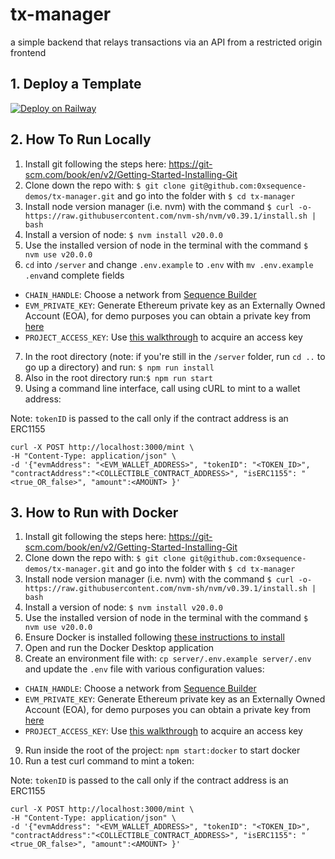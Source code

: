 # tx-manager
a simple backend that relays transactions via an API from a restricted origin frontend

## 1. Deploy a Template
[![Deploy on Railway](https://railway.app/button.svg)](https://railway.app/template/EzeuAo)

## 2. How To Run Locally
1. Install git following the steps here: https://git-scm.com/book/en/v2/Getting-Started-Installing-Git
2. Clone down the repo with: `$ git clone git@github.com:0xsequence-demos/tx-manager.git` and go into the folder with `$ cd tx-manager`
3. Install node version manager (i.e. nvm) with the command `$ curl -o- https://raw.githubusercontent.com/nvm-sh/nvm/v0.39.1/install.sh | bash`
4. Install a version of node: `$ nvm install v20.0.0`
5. Use the installed version of node in the terminal with the command `$ nvm use v20.0.0` 
6. `cd` into `/server` and change `.env.example` to `.env` with `mv .env.example .env`and complete fields
- `CHAIN_HANDLE`: Choose a network from [Sequence Builder](https://sequence.build)
- `EVM_PRIVATE_KEY`: Generate Ethereum private key as an Externally Owned Account (EOA), for demo purposes you can obtain a private key from [here](https://sequence-ethauthproof-viewer.vercel.app/)
- `PROJECT_ACCESS_KEY`: Use [this walkthrough](https://docs.sequence.xyz/solutions/builder/getting-started#claim-an-api-access-key) to acquire an access key 
7. In the root directory (note: if you're still in the `/server` folder, run `cd ..` to go up a directory) and run: `$ npm run install`
8. Also in the root directory run:`$ npm run start`
9. Using a command line interface, call using cURL to mint to a wallet address:

Note: `tokenID` is passed to the call only if the contract address is an ERC1155

```shell
curl -X POST http://localhost:3000/mint \
-H "Content-Type: application/json" \
-d '{"evmAddress": "<EVM_WALLET_ADDRESS>", "tokenID": "<TOKEN_ID>", "contractAddress":"<COLLECTIBLE_CONTRACT_ADDRESS>", "isERC1155": "<true_OR_false>", "amount":<AMOUNT> }'
```

## 3. How to Run with Docker
1. Install git following the steps here: https://git-scm.com/book/en/v2/Getting-Started-Installing-Git
2. Clone down the repo with: `$ git clone git@github.com:0xsequence-demos/tx-manager.git` and go into the folder with `$ cd tx-manager`
3. Install node version manager (i.e. nvm) with the command `$ curl -o- https://raw.githubusercontent.com/nvm-sh/nvm/v0.39.1/install.sh | bash`
4. Install a version of node: `$ nvm install v20.0.0`
5. Use the installed version of node in the terminal with the command `$ nvm use v20.0.0` 
6. Ensure Docker is installed following [these instructions to install](https://docs.docker.com/engine/install/)
7. Open and run the Docker Desktop application
8. Create an environment file with: `cp server/.env.example server/.env` and update the `.env` file with various configuration values:
- `CHAIN_HANDLE`: Choose a network from [Sequence Builder](https://sequence.build)
- `EVM_PRIVATE_KEY`: Generate Ethereum private key as an Externally Owned Account (EOA), for demo purposes you can obtain a private key from [here](https://sequence-ethauthproof-viewer.vercel.app/)
- `PROJECT_ACCESS_KEY`: Use [this walkthrough](https://docs.sequence.xyz/solutions/builder/getting-started#claim-an-api-access-key) to acquire an access key 
9. Run inside the root of the project: `npm start:docker` to start docker
10. Run a test curl command to mint a token:

Note: `tokenID` is passed to the call only if the contract address is an ERC1155

```shell
curl -X POST http://localhost:3000/mint \
-H "Content-Type: application/json" \
-d '{"evmAddress": "<EVM_WALLET_ADDRESS>", "tokenID": "<TOKEN_ID>", "contractAddress":"<COLLECTIBLE_CONTRACT_ADDRESS>", "isERC1155": "<true_OR_false>", "amount":<AMOUNT> }'
```
